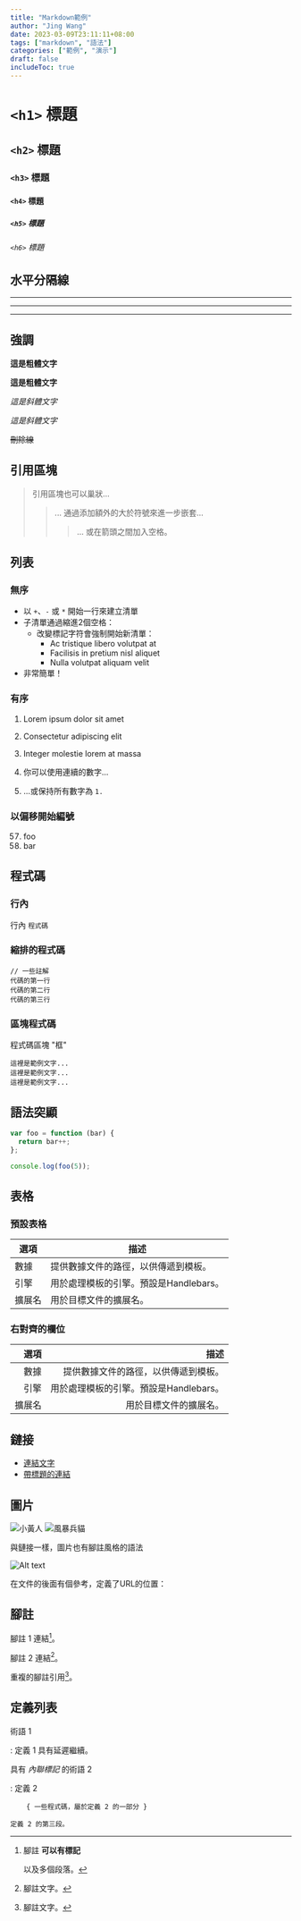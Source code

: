 ```yaml
---
title: "Markdown範例"
author: "Jing Wang"
date: 2023-03-09T23:11:11+08:00
tags: ["markdown", "語法"]
categories: ["範例", "演示"]
draft: false
includeToc: true
---
```


# `<h1>` 標題
## `<h2>` 標題
### `<h3>` 標題
#### `<h4>` 標題
##### `<h5>` 標題
###### `<h6>` 標題


## 水平分隔線

___

---

***


## 強調

**這是粗體文字**

__這是粗體文字__

*這是斜體文字*

_這是斜體文字_

~~刪除線~~


## 引用區塊

> 引用區塊也可以巢狀...
>> ... 通過添加額外的大於符號來進一步嵌套...
> > > ... 或在箭頭之間加入空格。


## 列表

### 無序

+ 以 `+`、`-` 或 `*` 開始一行來建立清單
+ 子清單通過縮進2個空格：
  - 改變標記字符會強制開始新清單：
    * Ac tristique libero volutpat at
    + Facilisis in pretium nisl aliquet
    - Nulla volutpat aliquam velit
+ 非常簡單！

### 有序

1. Lorem ipsum dolor sit amet
2. Consectetur adipiscing elit
3. Integer molestie lorem at massa

1. 你可以使用連續的數字...
1. ...或保持所有數字為 `1.`

### 以偏移開始編號

57. foo
1. bar

## 程式碼

### 行內
行內 `程式碼`

### 縮排的程式碼

    // 一些註解
    代碼的第一行
    代碼的第二行
    代碼的第三行

### 區塊程式碼
程式碼區塊 "框"

```
這裡是範例文字...
這裡是範例文字...
這裡是範例文字...
```


## 語法突顯

``` js
var foo = function (bar) {
  return bar++;
};

console.log(foo(5));
```

## 表格

### 預設表格
| 選項   | 描述 |
| ------ | ----------- |
| 數據   | 提供數據文件的路徑，以供傳遞到模板。 |
| 引擎   | 用於處理模板的引擎。預設是Handlebars。 |
| 擴展名  | 用於目標文件的擴展名。 |

### 右對齊的欄位

| 選項 | 描述 |
| ------:| -----------:|
| 數據   | 提供數據文件的路徑，以供傳遞到模板。 |
| 引擎   | 用於處理模板的引擎。預設是Handlebars。 |
| 擴展名  | 用於目標文件的擴展名。 |


## 鏈接

* [連結文字](http://dev.nodeca.com)
* [帶標題的連結](http://nodeca.github.io/pica/demo/ "標題文字!")


## 圖片

![小黃人](https://octodex.github.com/images/minion.png)
![風暴兵貓](https://octodex.github.com/images/stormtroopocat.jpg "風暴兵貓")

與鏈接一樣，圖片也有腳註風格的語法

![Alt text][id]

在文件的後面有個參考，定義了URL的位置：

[id]: https://octodex.github.com/images/dojocat.jpg  "忍者貓"


## 腳註

腳註 1 連結[^first]。

腳註 2 連結[^second]。

重複的腳註引用[^second]。

[^first]: 腳註 **可以有標記**

    以及多個段落。

[^second]: 腳註文字。


## 定義列表

術語 1

:   定義 1
具有延遲繼續。

具有 *內聯標記* 的術語 2

:   定義 2

        { 一些程式碼，屬於定義 2 的一部分 }

    定義 2 的第三段。